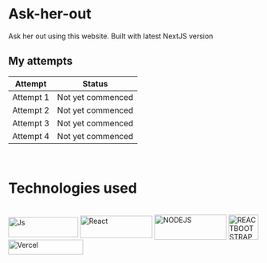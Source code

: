 # Ask-her-out
Ask her out using this website. Built with latest NextJS version

## My attempts
| Attempt | Status             |
|---------|--------------------|
| Attempt 1 | Not yet commenced |
| Attempt 2 | Not yet commenced |
| Attempt 3 | Not yet commenced |
| Attempt 4 | Not yet commenced |
<br>

# Technologies used

<div style="display: inline_block"><br>
  <img align="center" alt="Js" height="40" width="140" src="https://upload.wikimedia.org/wikipedia/commons/thumb/8/8e/Nextjs-logo.svg/2560px-Nextjs-logo.svg.png">
  <img align="center" alt="React" height="45" width="145" src="https://seeklogo.com/images/T/tailwind-css-logo-89E99D7181-seeklogo.com.png">
  <img align="center" alt="NODEJS" height="50" width="145" src="https://www.devmigration.com/article/formspree/featuredImage.png">
  <img align="center" alt="REACTBOOTSTRAP" height="50" width="60" src="https://user-images.githubusercontent.com/38039349/60953119-d3c6f300-a2fc-11e9-9596-4978e5d52180.png">
  <img align="center" alt="Vercel" height="30" width="150" src="https://upload.wikimedia.org/wikipedia/commons/thumb/5/5e/Vercel_logo_black.svg/2560px-Vercel_logo_black.svg.png">
</div>
